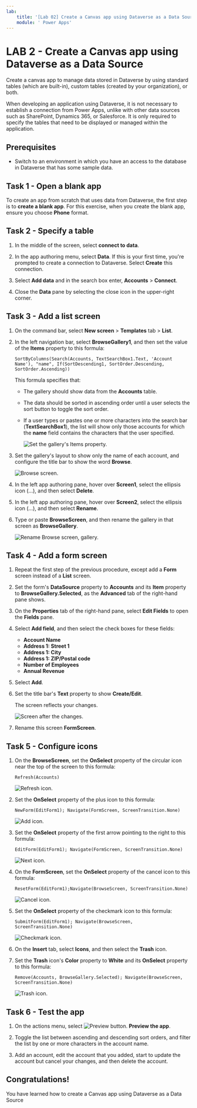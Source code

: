 ```yaml
---
lab:
    title: '[Lab 02] Create a Canvas app using Dataverse as a Data Source'
    module: ' Power Apps'
---
```

# LAB 2 -  Create a Canvas app using Dataverse as a Data Source


Create a canvas app to manage data stored in Dataverse by using standard tables (which are built-in), custom tables (created by your organization), or both.

When developing an application using Dataverse, it is not necessary to establish a connection from Power Apps, unlike with other data sources such as SharePoint, Dynamics 365, or Salesforce. It is only required to specify the tables that need to be displayed or managed within the application.



## Prerequisites

*   Switch to an environment in which you have an access to the database in Dataverse that has some sample data.

## Task 1 - Open a blank app

To create an app from scratch that uses data from Dataverse, the first step is to **create a blank app**. For this exercise, when you create the blank app, ensure you choose **Phone** format.


## Task 2 - Specify a table

1.  In the middle of the screen, select **connect to data**.
    
2.  In the app authoring menu, select **Data**. If this is your first time, you're prompted to create a connection to Dataverse. Select **Create** this connection.
    
3.  Select **Add data** and in the search box enter, **Accounts** > **Connect**.
    
4.  Close the **Data** pane by selecting the close icon in the upper-right corner.
    


## Task 3 - Add a list screen

1.  On the command bar, select **New screen** > **Templates** tab > **List**.
    
2.  In the left navigation bar, select **BrowseGallery1**, and then set the value of the **Items** property to this formula:
    
    `SortByColumns(Search(Accounts, TextSearchBox1.Text, 'Account Name'), "name", If(SortDescending1, SortOrder.Descending, SortOrder.Ascending))`
    
    This formula specifies that:
    
    *   The gallery should show data from the **Accounts** table.
        
    *   The data should be sorted in ascending order until a user selects the sort button to toggle the sort order.
        
    *   If a user types or pastes one or more characters into the search bar (**TextSearchBox1**), the list will show only those accounts for which the **name** field contains the characters that the user specified.
        
        
        ![Set the gallery's Items property.](img/gallery-items.png)
        
3.  Set the gallery's layout to show only the name of each account, and configure the title bar to show the word **Browse**.
    
    ![Browse screen.](img/final-browse.png)
    
4.  In the left app authoring pane, hover over **Screen1**, select the ellipsis icon (...), and then select **Delete**.
    
5.  In the left app authoring pane, hover over **Screen2**, select the ellipsis icon (...), and then select **Rename**.
    
6.  Type or paste **BrowseScreen**, and then rename the gallery in that screen as **BrowseGallery**.
    
    ![Rename Browse screen, gallery.](img/rename-browse.png)
    



## Task 4 - Add a form screen

1.  Repeat the first step of the previous procedure, except add a **Form** screen instead of a **List** screen.
    
2.  Set the form's **DataSource** property to **Accounts** and its **Item** property to **BrowseGallery.Selected**, as the **Advanced** tab of the right-hand pane shows.
    
3.  On the **Properties** tab of the right-hand pane, select **Edit Fields** to open the **Fields** pane.
    
4.  Select **Add field**, and then select the check boxes for these fields:
    
    *   **Account Name**
    *   **Address 1: Street 1**
    *   **Address 1: City**
    *   **Address 1: ZIP/Postal code**
    *   **Number of Employees**
    *   **Annual Revenue**
    
   
    
5.  Select **Add**.
    
6.  Set the title bar's **Text** property to show **Create/Edit**.
    
    The screen reflects your changes.
    
    ![Screen after the changes.](img/field-list.png)
    
7.  Rename this screen **FormScreen**.
    



## Task 5 - Configure icons

1.  On the **BrowseScreen**, set the **OnSelect** property of the circular icon near the top of the screen to this formula:
    
    `Refresh(Accounts)`
    
    ![Refresh icon.](img/refresh-icon.png)
    
2.  Set the **OnSelect** property of the plus icon to this formula:
    
    `NewForm(EditForm1); Navigate(FormScreen, ScreenTransition.None)`
    
    ![Add icon.](img/plus-icon.png)
    
3.  Set the **OnSelect** property of the first arrow pointing to the right to this formula:
    
    `EditForm(EditForm1); Navigate(FormScreen, ScreenTransition.None)`
    
    ![Next icon.](img/next-icon.png)
    
4.  On the **FormScreen**, set the **OnSelect** property of the cancel icon to this formula:
    
    `ResetForm(EditForm1);Navigate(BrowseScreen, ScreenTransition.None)`
    
    ![Cancel icon.](img/cancel-icon.png)
    
5.  Set the **OnSelect** property of the checkmark icon to this formula:
    
    `SubmitForm(EditForm1); Navigate(BrowseScreen, ScreenTransition.None)`
    
    ![Checkmark icon.](img/checkmark-icon.png)
    
6.  On the **Insert** tab, select **Icons**, and then select the **Trash** icon.
    
7.  Set the **Trash** icon's **Color** property to **White** and its **OnSelect** property to this formula:
    
    `Remove(Accounts, BrowseGallery.Selected); Navigate(BrowseScreen, ScreenTransition.None)`
    
    ![Trash icon.](img/trash-icon-small.png)
    


## Task 6 - Test the app

1.  On the actions menu, select ![Preview button.](img/preview-button.png) **Preview the app**. 

2.  Toggle the list between ascending and descending sort orders, and filter the list by one or more characters in the account name.
    
3.  Add an account, edit the account that you added, start to update the account but cancel your changes, and then delete the account.
    


## Congratulations!

You have learned how to create a Canvas app using Dataverse as a Data Source
